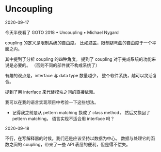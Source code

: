 # Uncoupling

2020-09-17

今天半夜看了 GOTO 2018 • Uncoupling • Michael Nygard

coupling 的定义是限制系统的自由度。
比如膝盖，限制腿弯曲的自由度于一个平面之内。

其中提到了分析 coupling 的四种角度。
提到了 coupling 对于完成系统的功能来说是必要的。
（否则不同的部件就不构成系统了）

有趣的观点是，interface 与 data type 数量越少，
整个软件系统，越可以灵活复合。

提到了用 interface 来代替模块之间的直接依赖。

我可以在我的语言实现项目中考验一下这些想法。
- 记得我之前是从 pettern matching 换成了 class method，
  然后又换回了 pettern matching。
  语言实现不适合用 interface 吗？

2020-09-18

不行，在写解释器的时候，我们还是应该坚持以数据为中心。
数据与处理它的函数之间的 coupling，带来了一些 API 表层的便利，但是得不偿失。
